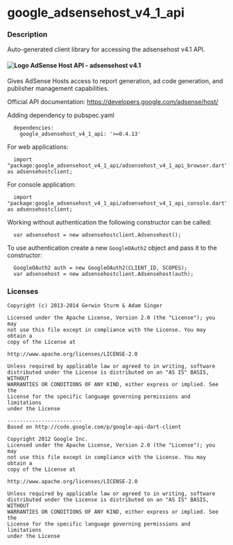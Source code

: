# google_adsensehost_v4_1_api

### Description

Auto-generated client library for accessing the adsensehost v4.1 API.

#### ![Logo](http://www.google.com/images/icons/product/adsense-16.png) AdSense Host API - adsensehost v4.1

Gives AdSense Hosts access to report generation, ad code generation, and publisher management capabilities.

Official API documentation: https://developers.google.com/adsense/host/

Adding dependency to pubspec.yaml

```
  dependencies:
    google_adsensehost_v4_1_api: '>=0.4.13'
```

For web applications:

```
  import "package:google_adsensehost_v4_1_api/adsensehost_v4_1_api_browser.dart" as adsensehostclient;
```

For console application:

```
  import "package:google_adsensehost_v4_1_api/adsensehost_v4_1_api_console.dart" as adsensehostclient;
```

Working without authentication the following constructor can be called:

```
  var adsensehost = new adsensehostclient.Adsensehost();
```

To use authentication create a new `GoogleOAuth2` object and pass it to the constructor:


```
  GoogleOAuth2 auth = new GoogleOAuth2(CLIENT_ID, SCOPES);
  var adsensehost = new adsensehostclient.Adsensehost(auth);
```

### Licenses

```
Copyright (c) 2013-2014 Gerwin Sturm & Adam Singer

Licensed under the Apache License, Version 2.0 (the "License"); you may 
not use this file except in compliance with the License. You may obtain a 
copy of the License at

http://www.apache.org/licenses/LICENSE-2.0

Unless required by applicable law or agreed to in writing, software
distributed under the License is distributed on an "AS IS" BASIS, WITHOUT
WARRANTIES OR CONDITIONS OF ANY KIND, either express or implied. See the
License for the specific language governing permissions and limitations 
under the License

------------------------
Based on http://code.google.com/p/google-api-dart-client

Copyright 2012 Google Inc.
Licensed under the Apache License, Version 2.0 (the "License"); you may 
not use this file except in compliance with the License. You may obtain a
copy of the License at

http://www.apache.org/licenses/LICENSE-2.0

Unless required by applicable law or agreed to in writing, software
distributed under the License is distributed on an "AS IS" BASIS, WITHOUT
WARRANTIES OR CONDITIONS OF ANY KIND, either express or implied. See the
License for the specific language governing permissions and limitations 
under the License

```
